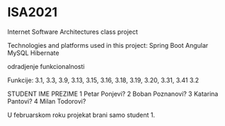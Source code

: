 # ISA2021

Internet Software Architectures class project

Technologies and platforms used in this project: 
Spring Boot
Angular 
MySQL
Hibernate

odradjenje funkcionalnosti

Funkcije: 3.1, 3.3, 3.9, 3.13, 3.15, 3.16, 3.18, 3.19, 3.20, 3.31, 3.41
          3.2


STUDENTIMEPREZIME1PetarPonjevi?2BobanPoznanovi?3KatarinaPantovi?4MilanTodorovi?
U februarskom roku projekat brani samo student 1.
